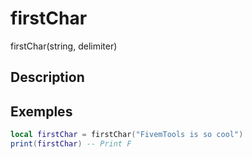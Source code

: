 # firstChar

firstChar(string, delimiter)

## Description


## Exemples

```lua
local firstChar = firstChar("FivemTools is so cool")
print(firstChar) -- Print F
```
